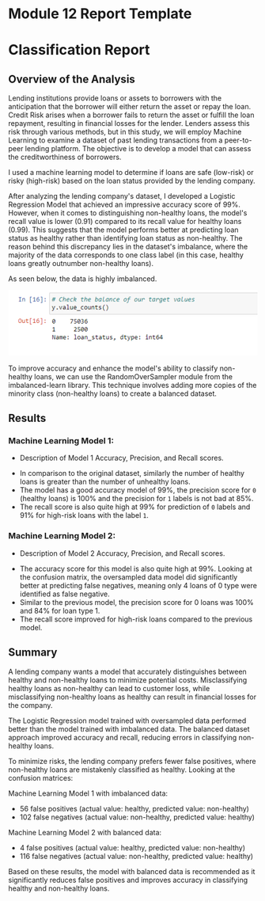 # Module 12 Report Template

# Classification Report 

## Overview of the Analysis

Lending institutions provide loans or assets to borrowers with the anticipation that the borrower will either return the asset or repay the loan. Credit Risk arises when a borrower fails to return the asset or fulfill the loan repayment, resulting in financial losses for the lender. Lenders assess this risk through various methods, but in this study, we will employ Machine Learning to examine a dataset of past lending transactions from a peer-to-peer lending platform. The objective is to develop a model that can assess the creditworthiness of borrowers.

I used a machine learning model to determine if loans are safe (low-risk) or risky (high-risk) based on the loan status provided by the lending company. 

After analyzing the lending company's dataset, I developed a Logistic Regression Model that achieved an impressive accuracy score of 99%. However, when it comes to distinguishing non-healthy loans, the model's recall value is lower (0.91) compared to its recall value for healthy loans (0.99). This suggests that the model performs better at predicting loan status as healthy rather than identifying loan status as non-healthy. The reason behind this discrepancy lies in the dataset's imbalance, where the majority of the data corresponds to one class label (in this case, healthy loans greatly outnumber non-healthy loans).

As seen below, the data is highly imbalanced.

![Credit_Risk](Images/3.png)

To improve accuracy and enhance the model's ability to classify non-healthy loans, we can use the RandomOverSampler module from the imbalanced-learn library. This technique involves adding more copies of the minority class (non-healthy loans) to create a balanced dataset.

## Results

### Machine Learning Model 1:
  * Description of Model 1 Accuracy, Precision, and Recall scores.

- In comparison to the original dataset, similarly the number of healthy loans is greater than the number of unhealthy loans.
- The model has a good accuracy model of 99%, the precision score for `0` (healthy loans) is 100% and the precision for `1` labels is not bad at 85%.
- The recall score is also quite high at 99% for prediction of `0` labels and 91% for high-risk loans with the label `1`.

### Machine Learning Model 2:
  * Description of Model 2 Accuracy, Precision, and Recall scores.

- The accuracy score for this model is also quite high at 99%. Looking at the confusion matrix, the oversampled data model did significantly better at predicting false negatives, meaning only 4 loans of 0 type were identified as false negative.
- Similar to the previous model, the precision score for 0 loans was 100% and 84% for loan type 1.
- The recall score improved for high-risk loans compared to the previous model.

## Summary

A lending company wants a model that accurately distinguishes between healthy and non-healthy loans to minimize potential costs. Misclassifying healthy loans as non-healthy can lead to customer loss, while misclassifying non-healthy loans as healthy can result in financial losses for the company.

The Logistic Regression model trained with oversampled data performed better than the model trained with imbalanced data. The balanced dataset approach improved accuracy and recall, reducing errors in classifying non-healthy loans.

To minimize risks, the lending company prefers fewer false positives, where non-healthy loans are mistakenly classified as healthy. Looking at the confusion matrices:

Machine Learning Model 1 with imbalanced data:
- 56 false positives (actual value: healthy, predicted value: non-healthy)
- 102 false negatives (actual value: non-healthy, predicted value: healthy)

Machine Learning Model 2 with balanced data:
- 4 false positives (actual value: healthy, predicted value: non-healthy)
- 116 false negatives (actual value: non-healthy, predicted value: healthy)

Based on these results, the model with balanced data is recommended as it significantly reduces false positives and improves accuracy in classifying healthy and non-healthy loans.
